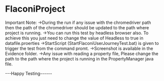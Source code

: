 # FlaconiProject

Important Note:
->During the run if any issue with the chromedriver path then the path of the chromedriver should be updated to the path where project is running. 
->You can run this test by headless browser also. To achieve this you just need to change the value of Headless to true in datafile.proerties 
->StartScript (StartFlaconiUserJourneyTest.bat) is given to trigger the test from the command promt.
->Screenshot is available in the Evidence folder.
->Any issue with reading a property file, Please change the path to the path where the project is running in the PropertyManager java file.

---Happy Testing------
